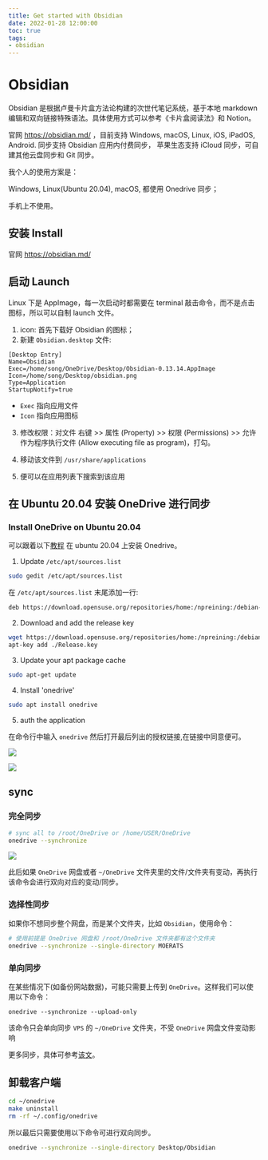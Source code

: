 ```yaml
---
title: Get started with Obsidian
date: 2022-01-28 12:00:00
toc: true
tags:
- obsidian
---
```



# Obsidian
Obsidian 是根据卢曼卡片盒方法论构建的次世代笔记系统，基于本地 markdown 编辑和双向链接特殊语法。具体使用方式可以参考《卡片盒阅读法》和 Notion。

<!-- more -->

官网 https://obsidian.md/ ，目前支持 Windows, macOS, Linux, iOS, iPadOS, Android.
同步支持 Obsidian 应用内付费同步， 苹果生态支持 iCloud 同步，可自建其他云盘同步和 Git 同步。

我个人的使用方案是：

Windows, Linux(Ubuntu 20.04), macOS, 都使用 Onedrive 同步；

手机上不使用。


## 安装 Install


官网 https://obsidian.md/

## 启动 Launch
Linux 下是 AppImage，每一次启动时都需要在 terminal 敲击命令，而不是点击图标，所以可以自制 launch 文件。

1. icon: 首先下载好 Obsidian 的图标；
2. 新建 `Obsidian.desktop` 文件:

```
[Desktop Entry]
Name=Obsidian
Exec=/home/song/OneDrive/Desktop/Obsidian-0.13.14.AppImage
Icon=/home/song/Desktop/obsidian.png
Type=Application
StartupNotify=true
```
- `Exec` 指向应用文件
- `Icon` 指向应用图标

3. 修改权限：对文件 右键 >> 属性 (Property) >> 权限 (Permissions) >> 允许作为程序执行文件 (Allow executing file as program)，打勾。

4. 移动该文件到 `/usr/share/applications`

5. 便可以在应用列表下搜索到该应用

## 在 Ubuntu 20.04 安装 OneDrive 进行同步


### Install OneDrive on Ubuntu 20.04

可以跟着以下[教程](https://github.com/abraunegg/onedrive/blob/master/docs/ubuntu-package-install.md#distribution-ubuntu-2004) 在 ubuntu 20.04 上安装 Onedrive。


1. Update `/etc/apt/sources.list`

```bash
sudo gedit /etc/apt/sources.list
```

在 `/etc/apt/sources.list` 末尾添加一行:


```bash
deb https://download.opensuse.org/repositories/home:/npreining:/debian-ubuntu-onedrive/xUbuntu_20.04/ ./
```

2. Download and add the release key
   
```bash
wget https://download.opensuse.org/repositories/home:/npreining:/debian-ubuntu-onedrive/xUbuntu_20.04/Release.key
apt-key add ./Release.key
```

3. Update your apt package cache

```bash
sudo apt-get update
```

4. Install 'onedrive'

```bash
sudo apt install onedrive
```

5. auth the application

在命令行中输入 `onedrive` 然后打开最后列出的授权链接,在链接中同意便可。

![](https://www.moerats.com/usr/picture/OneDrive_bf(1).png)

![](https://www.moerats.com/usr/picture/OneDrive_bf(2).png)

## sync

### 完全同步

```bash
# sync all to /root/OneDrive or /home/USER/OneDrive
onedrive --synchronize
```

![](https://www.moerats.com/usr/picture/OneDrive_bf(3).png)


此后如果 `OneDrive` 网盘或者 `~/OneDrive` 文件夹里的文件/文件夹有变动，再执行该命令会进行双向对应的变动/同步。



### 选择性同步

如果你不想同步整个网盘，而是某个文件夹，比如 `Obsidian`，使用命令：

```bash
# 使用前提是 OneDrive 网盘和 /root/OneDrive 文件夹都有这个文件夹
onedrive --synchronize --single-directory MOERATS
```

### 单向同步
在某些情况下(如备份网站数据)，可能只需要上传到 `OneDrive`。这样我们可以使用以下命令：

```
onedrive --synchronize --upload-only
```

该命令只会单向同步 `VPS` 的 `~/OneDrive` 文件夹，不受 `OneDrive` 网盘文件变动影响

更多同步，具体可参考[该文](https://jiumbk.com/zjjc/294/)。

## 卸载客户端

```bash
cd ~/onedrive
make uninstall
rm -rf ~/.config/onedrive
```

所以最后只需要使用以下命令可进行双向同步。

```bash
onedrive --synchronize --single-directory Desktop/Obsidian
```

